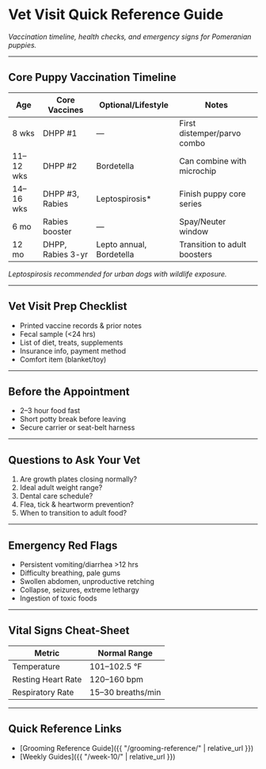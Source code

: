 # Vet Visit Quick Reference Guide
*Vaccination timeline, health checks, and emergency signs for Pomeranian puppies.*

---

## Core Puppy Vaccination Timeline

| Age | Core Vaccines | Optional/Lifestyle | Notes |
|-----|--------------|-------------------|-------|
| 8 wks | DHPP #1 | — | First distemper/parvo combo |
| 11–12 wks | DHPP #2 | Bordetella | Can combine with microchip |
| 14–16 wks | DHPP #3, Rabies | Leptospirosis* | Finish puppy core series |
| 6 mo | Rabies booster | — | Spay/Neuter window |
| 12 mo | DHPP, Rabies 3-yr | Lepto annual, Bordetella | Transition to adult boosters |

*Leptospirosis recommended for urban dogs with wildlife exposure.*

---

## Vet Visit Prep Checklist
- Printed vaccine records & prior notes
- Fecal sample (<24 hrs)
- List of diet, treats, supplements
- Insurance info, payment method
- Comfort item (blanket/toy)

---

## Before the Appointment
- 2–3 hour food fast
- Short potty break before leaving
- Secure carrier or seat-belt harness

---

## Questions to Ask Your Vet
1. Are growth plates closing normally?
2. Ideal adult weight range?
3. Dental care schedule?
4. Flea, tick & heartworm prevention?
5. When to transition to adult food?

---

## Emergency Red Flags
- Persistent vomiting/diarrhea >12 hrs
- Difficulty breathing, pale gums
- Swollen abdomen, unproductive retching
- Collapse, seizures, extreme lethargy
- Ingestion of toxic foods

---

## Vital Signs Cheat-Sheet
| Metric | Normal Range |
|--------|--------------|
| Temperature | 101–102.5 °F |
| Resting Heart Rate | 120–160 bpm |
| Respiratory Rate | 15–30 breaths/min |

---

## Quick Reference Links
- [Grooming Reference Guide]({{ "/grooming-reference/" | relative_url }})
- [Weekly Guides]({{ "/week-10/" | relative_url }}) 